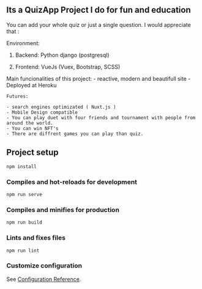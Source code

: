 ## Its a QuizApp Project I do for fun and education

You can add your whole quiz or just a single question. I would appreciate that :

Environment:
1. Backend:  Python django (postgresql)


2. Frontend: VueJs (Vuex, Bootstrap, SCSS)

Main funcionalities of this project:
    - reactive, modern and beautifull site
    - Deployed at Heroku

    Futures:

    - search engines optimizated ( Nuxt.js )
    - Mobile Design compatible
    - You can play duet with four friends and tournament with people from around the world.
    - You can win NFT's
    - There are diffrent games you can play than quiz.







## Project setup
```
npm install
```

### Compiles and hot-reloads for development
```
npm run serve
```

### Compiles and minifies for production
```
npm run build
```

### Lints and fixes files
```
npm run lint
```

### Customize configuration
See [Configuration Reference](https://cli.vuejs.org/config/).
